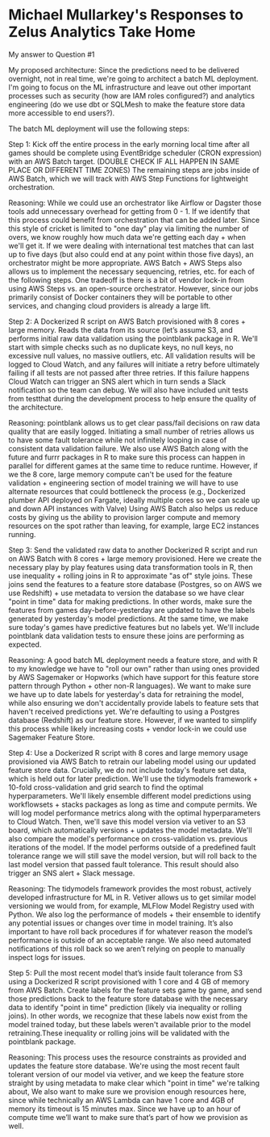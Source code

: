 # Michael Mullarkey's Responses to Zelus Analytics Take Home

My answer to Question #1

My proposed architecture:
Since the predictions need to be delivered overnight, not in real time, we're 
going to architect a batch ML deployment. I'm going to focus on the ML 
infrastructure and leave out other important processes such as security (how are IAM roles configured?) 
and analytics engineering (do we use dbt or SQLMesh to make the feature store data more accessible to end users?). 

The batch ML deployment will use the following steps:

Step 1: Kick off the entire process in the early morning local time after all games should be complete using 
EventBridge scheduler (CRON expression) with an AWS Batch target. (DOUBLE CHECK IF ALL HAPPEN IN SAME PLACE OR DIFFERENT TIME ZONES)
The remaining steps are jobs inside of AWS Batch, which we will track with AWS Step Functions for lightweight orchestration.

Reasoning: While we could use an orchestrator like Airflow or Dagster those tools 
add unnecessary overhead for getting from 0 - 1. If we identify that this process 
could benefit from orchestration that can be added later. Since this style of 
cricket is limited to "one day" play via limiting the number of overs, we know 
roughly how much data we're getting each day + when we'll get it. 
If we were dealing with international test matches that can last up to five days 
(but also could end at any point within those five days), an orchestrator might be more appropriate. 
AWS Batch + AWS Steps also allows us to implement the necessary sequencing, 
retries, etc. for each of the following steps. One tradeoff is there is a bit of 
vendor lock-in from using AWS Steps vs. an open-source orchestrator. However, 
since our jobs primarily consist of Docker containers they will be portable to 
other services, and changing cloud providers is already a large lift.

Step 2: A Dockerized R script on AWS Batch provisioned with 8 cores + large memory. 
Reads the data from its source (let’s assume S3, and performs initial raw data 
validation using the pointblank package in R. We'll start with simple checks 
such as no duplicate keys, no null keys, no excessive null values, no massive outliers, etc. 
All validation results will be logged to Cloud Watch, and any failures will 
initiate a retry before ultimately failing if all tests are not passed after three 
retries. If this failure happens Cloud Watch can trigger an SNS alert which in 
turn sends a Slack notification so the team can debug. We will also have included 
unit tests from testthat during the development process to help ensure the quality of the architecture.

Reasoning: pointblank allows us to get clear pass/fail decisions on raw data quality that are easily logged. Initiating a small number of retries allows us to have some fault tolerance while not infinitely looping in case of consistent data validation failure. We also use AWS Batch along with the future and furrr packages in R to make sure this process can happen in parallel for different games at the same time to reduce runtime. However, if we the 8 core, large memory compute can't be used for the feature validation + engineering section of model training we will have to use alternate resources that could bottleneck the process (e.g., Dockerized plumber API deployed on Fargate, ideally multiple cores so we can scale up and down API instances with Valve) Using AWS Batch also helps us reduce costs by giving us the ability to provision larger compute and memory resources on the spot rather than leaving, for example, large EC2 instances running.

Step 3: Send the validated raw data to another Dockerized R script and run on AWS Batch with 8 cores + large memory provisioned. Here we create the necessary play by play features using data transformation tools in R, then use inequality + rolling joins in R to approximate "as of" style joins. These joins send the features to a feature store database (Postgres, so on AWS we use Redshift) + use metadata to version the database so we have clear "point in time" data for making predictions. In other words, make sure the features from games day-before-yesterday are updated to have the labels generated by yesterday's model predictions. At the same time, we make sure today's games have predictive features but no labels yet. We'll include pointblank data validation tests to ensure these joins are performing as expected.

Reasoning: A good batch ML deployment needs a feature store, and with R to my knowledge we have to "roll our own" rather than using ones provided by AWS Sagemaker or Hopworks (which have support for this feature store pattern through Python + other non-R languages). We want to make sure we have up to date labels for yesterday's data for retraining the model, while also ensuring we don't accidentally provide labels to feature sets that haven't received predictions yet. We're defaulting to using a Postgres database (Redshift) as our feature store. However, if we wanted to simplify this process while likely increasing costs + vendor lock-in we could use Sagemaker Feature Store.

Step 4: Use a Dockerized R script with 8 cores and large memory usage provisioned via AWS Batch to retrain our labeling model using our updated feature store data. Crucially, we do not include today's feature set data, which is held out for later prediction. We'll use the tidymodels framework + 10-fold cross-validation and grid search to find the optimal hyperparameters. We'll likely ensemble different model predictions using workflowsets + stacks packages as long as time and compute permits. We will log model performance metrics along with the optimal hyperparameters to Cloud Watch. Then, we'll save this model version via vetiver to an S3 board, which automatically versions + updates the model metadata. We'll also compare the model's performance on cross-validation vs. previous iterations of the model. If the model performs outside of a predefined fault tolerance range we will still save the model version, but will roll back to the last model version that passed fault tolerance. This result should also trigger an SNS alert + Slack message.

Reasoning: The tidymodels framework provides the most robust, actively developed infrastructure for ML in R. Vetiver allows us to get similar model versioning we would from, for example, MLFlow Model Registry used with Python. We also log the performance of models + their ensemble to identify any potential issues or changes over time in model training. It’s also important to have roll back procedures if for whatever reason the model’s performance is outside of an acceptable range. We also need automated notifications of this roll back so we aren’t relying on people to manually inspect logs for issues.

Step 5: Pull the most recent model that’s inside fault tolerance from S3 using a Dockerized R script provisioned with 1 core and 4 GB of memory from AWS Batch. Create labels for the feature sets game by game, and send those predictions back to the feature store database with the necessary data to identify "point in time" prediction (likely via inequality or rolling joins). In other words, we recognize that these labels now exist from the model trained today, but these labels weren't available prior to the model retraining.These inequality or rolling joins will be validated with the pointblank package.

Reasoning: This process uses the resource constraints as provided and updates the feature store database. We're using the most recent fault tolerant version of our model via vetiver, and we keep the feature store straight by using metadata to make clear which "point in time" we're talking about, We also want to make sure we provision enough resources here, since while technically an AWS Lambda can have 1 core and 4GB of memory its timeout is 15 minutes max. Since we have up to an hour of compute time we’ll want to make sure that’s part of how we provision as well.
